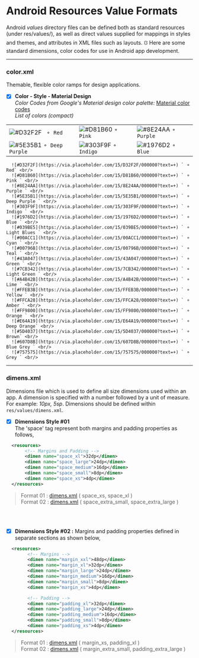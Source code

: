 # Android Resources Value Formats
Android *values* directory files can be defined both as standard resources (under res/values/), as well as direct values supplied for mappings in styles and themes, and attributes in XML files such as layouts.
⛻ Here are some standard dimensions, color codes for use in Android app development.

---
### color.xml
Themable, flexible color ramps for design applications.
  - [x] **Color - Style - Material Design** <br/>
  *Color Codes from Google's Material design color palette:* [Material color codes](https://github.com/rshavinda/android-resources-value-formats/blob/main/Color%20Codes/colors.xml) <br/>
  *List of colors (compact)* <br/>
  
  |     |     |     |
| --- | --- |--- |
  | ![#D32F2F](https://via.placeholder.com/15/D32F2F/000000?text=+) ` ⚬ Red`  | ![#D81B60](https://via.placeholder.com/15/D81B60/000000?text=+) ` ⚬ Pink `   | ![#8E24AA](https://via.placeholder.com/15/8E24AA/000000?text=+) ` ⚬ Purple `   |
| ![#5E35B1](https://via.placeholder.com/15/5E35B1/000000?text=+) ` ⚬ Deep Purple `  | ![#303F9F](https://via.placeholder.com/15/303F9F/000000?text=+) ` ⚬ Indigo `  |    ![#1976D2](https://via.placeholder.com/15/1976D2/000000?text=+) ` ⚬ Blue `  |
  
      ![#D32F2F](https://via.placeholder.com/15/D32F2F/000000?text=+) ` ⚬ Red` <br/>
      ![#D81B60](https://via.placeholder.com/15/D81B60/000000?text=+) ` ⚬ Pink ` <br/>
      ![#8E24AA](https://via.placeholder.com/15/8E24AA/000000?text=+) ` ⚬ Purple ` <br/>
      ![#5E35B1](https://via.placeholder.com/15/5E35B1/000000?text=+) ` ⚬ Deep Purple ` <br/>
      ![#303F9F](https://via.placeholder.com/15/303F9F/000000?text=+) ` ⚬ Indigo ` <br/>
      ![#1976D2](https://via.placeholder.com/15/1976D2/000000?text=+) ` ⚬ Blue ` <br/>
      ![#039BE5](https://via.placeholder.com/15/039BE5/000000?text=+) ` ⚬ Light Blues ` <br/>
      ![#00ACC1](https://via.placeholder.com/15/00ACC1/000000?text=+) ` ⚬ Cyan ` <br/>
      ![#00796B](https://via.placeholder.com/15/00796B/000000?text=+) ` ⚬ Teal ` <br/>
      ![#43A047](https://via.placeholder.com/15/43A047/000000?text=+) ` ⚬ Green ` <br/>
      ![#7CB342](https://via.placeholder.com/15/7CB342/000000?text=+) ` ⚬ Light Green ` <br/>
      ![#A4B42B](https://via.placeholder.com/15/A4B42B/000000?text=+) ` ⚬ Lime ` <br/>
      ![#FFEB3B](https://via.placeholder.com/15/FFEB3B/000000?text=+) ` ⚬ Yellow ` <br/>
      ![#FFCA28](https://via.placeholder.com/15/FFCA28/000000?text=+) ` ⚬ Amber ` <br/>
      ![#FF9800](https://via.placeholder.com/15/FF9800/000000?text=+) ` ⚬ Orange ` <br/>
      ![#E64A19](https://via.placeholder.com/15/E64A19/000000?text=+) ` ⚬ Deep Orange` <br/>
      ![#5D4037](https://via.placeholder.com/15/5D4037/000000?text=+) ` ⚬ Brown` <br/>
      ![#607D8B](https://via.placeholder.com/15/607D8B/000000?text=+) ` ⚬ Blue Grey ` <br/>
      ![#757575](https://via.placeholder.com/15/757575/000000?text=+) ` ⚬ Grey ` <br/>

---
### dimens.xml
Dimensions file which is used to define all size dimensions used within an app. A dimension is specified with a number followed by a unit of measure. For example: *10px, 5sp*. Dimensions should be defined within `res/values/dimens.xml`.

  - [x] **Dimensions Style #01** <br/>
 The 'space' tag represent both margins and padding properties as follows,
```xml
  <resources>
       <!-- Margins and Padding -->
       <dimen name="space_xl">32dp</dimen>
       <dimen name="space_large">24dp</dimen>
       <dimen name="space_medium">16dp</dimen> 
       <dimen name="space_small">8dp</dimen>
       <dimen name="space_xs">4dp</dimen>
  </resources>
```
   > Format 01 : [dimens.xml](https://github.com/rshavinda/android-resources-value-formats/blob/main/Dimensions%20Style%20%2301/dimens-clean.xml) ( space_xs, space_xl ) <br/>
   > Format 02 : [dimens.xml](https://github.com/rshavinda/android-resources-value-formats/blob/main/Dimensions%20Style%20%2301/dimens.xml) ( space_extra_small, space_extra_large )
<br/>
<br/>

 - [x] **Dimensions Style #02 :** 
 Margins and padding properties defined in separate sections as shown below,
```xml
  <resources>
        <!-- Margins -->
        <dimen name="margin_xxl">48dp</dimen>
        <dimen name="margin_xl">32dp</dimen>
        <dimen name="margin_large">24dp</dimen>
        <dimen name="margin_medium">16dp</dimen> 
        <dimen name="margin_small">8dp</dimen>
        <dimen name="margin_xs">4dp</dimen>

        <!-- Padding -->
        <dimen name="padding_xl">32dp</dimen>
        <dimen name="padding_large">24dp</dimen>
        <dimen name="padding_medium">16dp</dimen>
        <dimen name="padding_small">8dp</dimen>
        <dimen name="padding_xs">4dp</dimen>
  </resources>
```
   > Format 01 : [dimens.xml](https://github.com/rshavinda/android-resources-value-formats/blob/main/Dimensions%20Style%20%2302/dimens-clean.xml) ( margin_xs, padding_xl ) <br/>
   > Format 02 : [dimens.xml](https://github.com/rshavinda/android-resources-value-formats/blob/main/Dimensions%20Style%20%2302/dimesns.xml) ( margin_extra_small, padding_extra_large )
